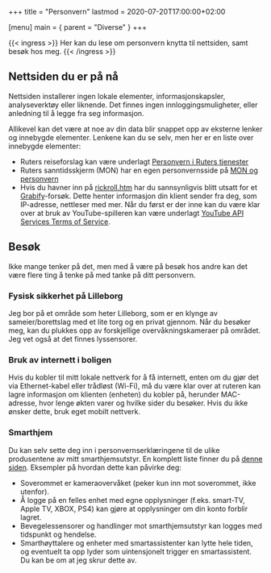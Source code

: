 +++
title = "Personvern"
lastmod = 2020-07-20T17:00:00+02:00

[menu]
main = { parent = "Diverse" }
+++

{{< ingress >}}
Her kan du lese om personvern knytta til nettsiden, samt besøk hos meg.
{{< /ingress >}}

## Nettsiden du er på nå

Nettsiden installerer ingen lokale elementer, informasjonskapsler,
analyseverktøy eller liknende. Det finnes ingen innloggingsmuligheter, eller
anledning til å legge fra seg informasjon.

Allikevel kan det være at noe av din data blir snappet opp av eksterne lenker
og innebygde elementer. Lenkene kan du se selv, men her er en liste over
innebygde elementer:

- Ruters reiseforslag kan være underlagt [Personvern i Ruters tjenester](https://ruter.no/fa-hjelp/vilkar/personvern/)
- Ruters sanntidsskjerm (MON) har en egen personvernsside på [MON og personvern](https://ruter.no/fa-hjelp/vilkar/personvern/mon-og-personvern/)
- Hvis du havner inn på [rickroll.htm](http://pdog.no/rickroll) har du
  sannsynligvis blitt utsatt for et [Grabify](https://grabify.link)-forsøk.
  Dette henter informasjon din klient sender fra deg, som IP-adresse, nettleser
  med mer. Når du først er der inne kan du være klar over at bruk av
  YouTube-spilleren kan være underlagt [YouTube API Services Terms of
  Service](https://developers.google.com/youtube/terms/api-services-terms-of-service-emea#user-privacy).

## Besøk

Ikke mange tenker på det, men med å være på besøk hos andre kan det være
flere ting å tenke på med tanke på ditt personvern.

### Fysisk sikkerhet på Lilleborg

Jeg bor på et område som heter Lilleborg, som er en klynge av
sameier/borettslag med et lite torg og en privat gjennom. Når du besøker meg,
kan du plukkes opp av forskjellige overvåkningskameraer på området. Jeg vet
også at det finnes lyssensorer.

### Bruk av internett i boligen

Hvis du kobler til mitt lokale nettverk for å få internett, enten om du gjør
det via Ethernet-kabel eller trådløst (Wi-Fi), må du være klar over at
ruteren kan lagre informasjon om klienten (enheten) du kobler på, herunder
MAC-adresse, hvor lenge økten varer og hvilke sider du besøker. Hvis du ikke
ønsker dette, bruk eget mobilt nettverk.

### Smarthjem

Du kan selv sette deg inn i personvernserklæringene til de ulike produsentene
av mitt smarthjemsutstyr. En komplett liste finner du på [denne
siden](/smarthjem). Eksempler på hvordan dette kan påvirke deg:

- Soverommet er kameraovervåket (peker kun inn mot soverommet, ikke utenfor).
- Å logge på en felles enhet med egne opplysninger (f.eks. smart-TV, Apple
  TV, XBOX, PS4) kan gjøre at opplysninger om din konto forblir lagret.
- Bevegelessensorer og handlinger mot smarthjemsutstyr kan logges med
  tidspunkt og hendelse.
- Smarthøyttalere og enheter med smartassistenter kan lytte hele tiden, og
  eventuelt ta opp lyder som uintensjonelt trigger en smartassistent. Du kan be
  om at jeg skrur dette av.
